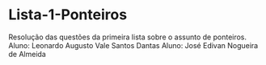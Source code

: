 # Lista-1-Ponteiros
Resolução das questões da primeira lista sobre o assunto de ponteiros. Aluno: Leonardo Augusto Vale Santos Dantas Aluno: José Edivan Nogueira de Almeida

